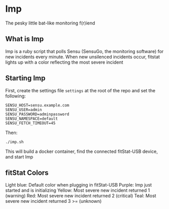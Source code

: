 # Imp

The pesky little bat-like monitoring f(r)iend

## What is Imp

Imp is a ruby script that polls Sensu (SensuGo, the monitoring software) for new incidents every minute. When new unsilenced incidents occur, fitstat lights up with a color reflecting the most severe incident

## Starting Imp

First, create the settings file `settings` at the root of the repo and set the following:
```
SENSU_HOST=sensu.example.com
SENSU_USER=admin
SENSU_PASSWORD=adminpassword
SENSU_NAMESPACE=default
SENSU_FETCH_TIMEOUT=45
```
Then:
```
./imp.sh
```
This will build a docker container, find the connected fitStat-USB device, and start Imp

## fitStat Colors

Light blue: Default color when plugging in fitStat-USB
Purple: Imp just started and is initializing
Yellow: Most severe new incident returned 1 (warning)
Red: Most severe new incident returned 2 (critical)
Teal: Most severe new incident returned 3 >= (unknown)

